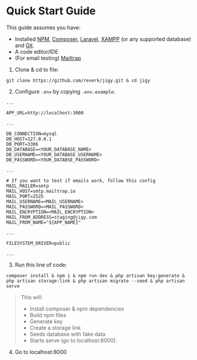 # Quick Start Guide

This guide assumes you have:
- Installed [NPM](https://www.npmjs.com/get-npm), [Composer](https://getcomposer.org/), [Laravel](https://laravel.com/), [XAMPP](https://www.apachefriends.org/index.html) (or any supported database) and [Git](https://git-scm.com/).
- A code editor/IDE
- (For email testing) [Mailtrap](https://mailtrap.io/)

1. Clone & cd to file:
```
git clone https://github.com/reverk/jigy.git & cd jigy
```

2. Configure `.env` by copying `.env.example`:
```
...

APP_URL=http://localhost:3000

...

DB_CONNECTION=mysql
DB_HOST=127.0.0.1
DB_PORT=3306
DB_DATABASE=<YOUR_DATABASE_NAME>
DB_USERNAME=<YOUR_DATABASE_USERNAME>
DB_PASSWORD=<YOUR_DATABSE_PASSWORD>

...

# If you want to test if emails work, follow this config
MAIL_MAILER=smtp
MAIL_HOST=smtp.mailtrap.io
MAIL_PORT=2525
MAIL_USERNAME=<MAIL_USERNAME>
MAIL_PASSWORD=<MAIL_PASSWORD>
MAIL_ENCRYPTION=<MAIL_ENCRYPTION>
MAIL_FROM_ADDRESS=staging@jigy.com
MAIL_FROM_NAME="${APP_NAME}"

...

FILESYSTEM_DRIVER=public

...
```

3. Run this line of code:
```
composer install & npm i & npm run dev & php artisan key:generate & php artisan storage:link & php artisan migrate --seed & php artisan serve
```
> This will:
> - Install composer & npm dependencies
> - Build npm files
> - Generate key
> - Create a storage link
> - Seeds database with fake data
> - Starts serve (go to localhost:8000).

4. Go to localhost:8000
